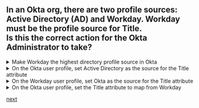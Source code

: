 ## In an Okta org, there are two profile sources: Active Directory (AD) and Workday. Workday must be the profile source for Title.<br>Is this the correct action for the Okta Administrator to take?

<details>
  <summary>Make Workday the highest directory profile source in Okta</summary>
<p>

</p>
</details>

<details>
  <summary>On the Okta user profile, set Active Directory as the source for the Title attribute</summary>
<p>

</p>
</details>

<details>
  <summary>On the Workday user profile, set Okta as the source for the Title attribute</summary>
<p>

</p>
</details>

<details>
  <summary>On the Okta user profile, set the Title attribute to map from Workday</summary>
<p>

</p>
</details>




[next](1.md)
